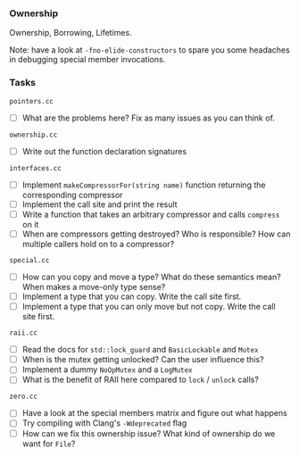 ### Ownership

Ownership, Borrowing, Lifetimes.

Note: have a look at `-fno-elide-constructors` to spare you some headaches in debugging special member invocations.


### Tasks

`pointers.cc`

- [ ] What are the problems here? Fix as many issues as you can think of.

`ownership.cc`

- [ ] Write out the function declaration signatures

`interfaces.cc`

- [ ] Implement `makeCompressorFor(string name)` function returning the corresponding compressor
- [ ] Implement the call site and print the result
- [ ] Write a function that takes an arbitrary compressor and calls `compress` on it
- [ ] When are compressors getting destroyed? Who is responsible? How can multiple callers hold on to a compressor?

`special.cc`

- [ ] How can you copy and move a type? What do these semantics mean? When makes a move-only type sense?
- [ ] Implement a type that you can copy. Write the call site first.
- [ ] Implement a type that you can only move but not copy. Write the call site first.

`raii.cc`

- [ ] Read the docs for `std::lock_guard` and `BasicLockable` and `Mutex`
- [ ] When is the mutex getting unlocked? Can the user influence this?
- [ ] Implement a dummy `NoOpMutex` and a `LogMutex`
- [ ] What is the benefit of RAII here compared to `lock` / `unlock` calls?

`zero.cc`

- [ ] Have a look at the special members matrix and figure out what happens
- [ ] Try compiling with Clang's `-Wdeprecated` flag
- [ ] How can we fix this ownership issue? What kind of ownership do we want for `File`?
